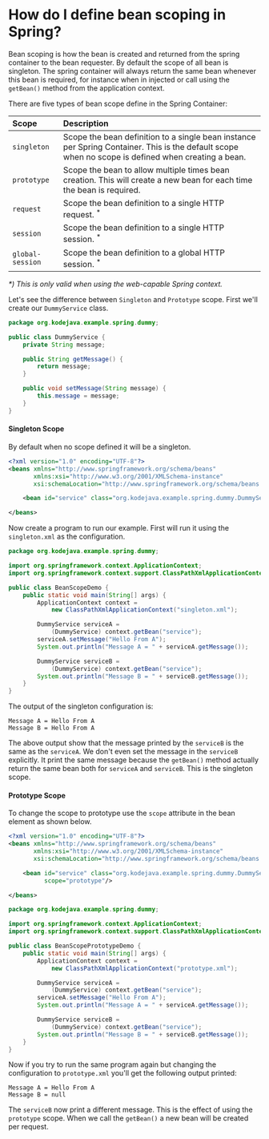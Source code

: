 # How do I define bean scoping in Spring?

Bean scoping is how the bean is created and returned from the spring container to the bean requester. By default the scope of all bean is singleton. The spring container will always return the same bean whenever this bean is required, for instance when in injected or call using the `getBean()` method from the application context.

There are five types of bean scope define in the Spring Container:

| Scope | Description |
|:---|:---|
| `singleton` | Scope the bean definition to a single bean instance per Spring Container. This is the default scope when no scope is defined when creating a bean. |
| `prototype` | Scope the bean to allow multiple times bean creation. This will create a new bean for each time the bean is required. |
| `request` | Scope the bean definition to a single HTTP request. <sup>*</sup> |
| `session` | Scope the bean definition to a single HTTP session. <sup>*</sup> |
| `global-session` | Scope the bean definition to a global HTTP session. <sup>*</sup> |

_*) This is only valid when using the web-capable Spring context._

Let's see the difference between `Singleton` and `Prototype` scope. First we'll create our `DummyService` class.

```java
package org.kodejava.example.spring.dummy;

public class DummyService {
    private String message;

    public String getMessage() {
        return message;
    }

    public void setMessage(String message) {
        this.message = message;
    }
}
```

#### Singleton Scope

By default when no scope defined it will be a singleton.

```xml
<?xml version="1.0" encoding="UTF-8"?>
<beans xmlns="http://www.springframework.org/schema/beans"
       xmlns:xsi="http://www.w3.org/2001/XMLSchema-instance"
       xsi:schemaLocation="http://www.springframework.org/schema/beans http://www.springframework.org/schema/beans/spring-beans.xsd">

    <bean id="service" class="org.kodejava.example.spring.dummy.DummyService"/>

</beans>
```

Now create a program to run our example. First will run it using the `singleton.xml` as the configuration.

```java
package org.kodejava.example.spring.dummy;

import org.springframework.context.ApplicationContext;
import org.springframework.context.support.ClassPathXmlApplicationContext;

public class BeanScopeDemo {
    public static void main(String[] args) {
        ApplicationContext context =
            new ClassPathXmlApplicationContext("singleton.xml");

        DummyService serviceA =
            (DummyService) context.getBean("service");
        serviceA.setMessage("Hello From A");
        System.out.println("Message A = " + serviceA.getMessage());

        DummyService serviceB =
            (DummyService) context.getBean("service");
        System.out.println("Message B = " + serviceB.getMessage());
    }
}
```

The output of the singleton configuration is:

```text
Message A = Hello From A
Message B = Hello From A
```

The above output show that the message printed by the `serviceB` is the same as the `serviceA`. We don't even set the message in the `serviceB` explicitly. It print the same message because the `getBean()` method actually return the same bean both for `serviceA` and `serviceB`. This is the singleton scope.

#### Prototype Scope

To change the scope to prototype use the `scope` attribute in the bean element as shown below.


```xml
<?xml version="1.0" encoding="UTF-8"?>
<beans xmlns="http://www.springframework.org/schema/beans"
       xmlns:xsi="http://www.w3.org/2001/XMLSchema-instance"
       xsi:schemaLocation="http://www.springframework.org/schema/beans http://www.springframework.org/schema/beans/spring-beans.xsd">

    <bean id="service" class="org.kodejava.example.spring.dummy.DummyService"
          scope="prototype"/>

</beans>
```

```java
package org.kodejava.example.spring.dummy;

import org.springframework.context.ApplicationContext;
import org.springframework.context.support.ClassPathXmlApplicationContext;

public class BeanScopePrototypeDemo {
    public static void main(String[] args) {
        ApplicationContext context =
            new ClassPathXmlApplicationContext("prototype.xml");

        DummyService serviceA =
            (DummyService) context.getBean("service");
        serviceA.setMessage("Hello From A");
        System.out.println("Message A = " + serviceA.getMessage());

        DummyService serviceB =
            (DummyService) context.getBean("service");
        System.out.println("Message B = " + serviceB.getMessage());
    }
}
```

Now if you try to run the same program again but changing the configuration to `prototype.xml` you'll get the following output printed:

```text
Message A = Hello From A
Message B = null
```

The `serviceB` now print a different message. This is the effect of using the `prototype` scope. When we call the `getBean()` a new bean will be created per request.
